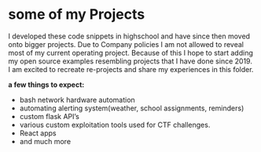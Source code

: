 # some of my Projects 
I developed these code snippets in highschool and have since then moved onto bigger projects. Due to Company policies I am not allowed to reveal most of my current operating project. Because of this I hope to start adding my open source examples resembling projects that I have done since 2019. I am excited to recreate re-projects and share my experiences in this folder.

**a few things to expect:**
- bash network hardware automation
- automating alerting system(weather, school assignments, reminders)
- custom flask API’s 
- various custom exploitation tools used for CTF challenges.
- React apps
- and much more
